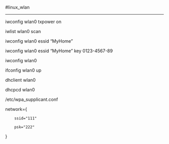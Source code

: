 #linux_wlan

---

iwconfig wlan0 txpower on

iwlist wlan0 scan

iwconfig wlan0 essid “MyHome”

iwconfig wlan0 essid “MyHome” key 0123-4567-89

iwconfig wlan0

ifconfig wlan0 up

dhclient wlan0

dhcpcd wlan0

/etc/wpa_supplicant.conf

network={

        ssid="111"	

        psk="222"

}
